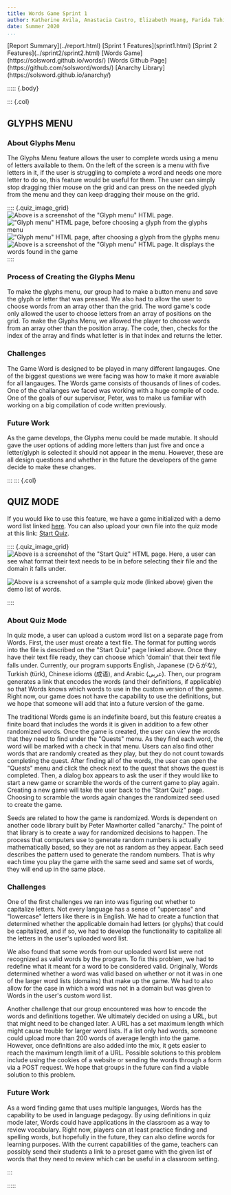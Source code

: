 ```yaml
---
title: Words Game Sprint 1
author: Katherine Avila, Anastacia Castro, Elizabeth Huang, Farida Tahiry, and Peter Mawhorter
date: Summer 2020
...
```


<nav>
[Report Summary](../report.html)
[Sprint 1 Features](sprint1.html)
[Sprint 2 Features](../sprint2/sprint2.html)
[Words Game](https://solsword.github.io/words/)
[Words Github Page](https://github.com/solsword/words/)
[Anarchy Library](https://solsword.github.io/anarchy/)
</nav>

::::: {.body}

::: {.col}

## GLYPHS MENU



### About Glyphs Menu 

The Glyphs Menu feature allows the user to complete words using a menu of letters available to them. On the left of the screen is a menu with five letters in it, if the user is struggling to complete a word and needs one more letter to do so, this feature would be useful for them. The user can simply stop dragging thier mouse on the grid and can press on the needed glyph from the menu and they can keep dragging their mouse on the grid.   

:::: {.quiz_image_grid}
![Above is a screenshot of the "Glyph menu" HTML page. ](GM3.jpg)
!["Glyph menu" HTML page, before choosing a glyph from the glyphs menu ](GM2.jpg)
!["Glyph menu" HTML page, after choosing a glyph from the glyphs menu](GM1.jpg)
![Above is a screenshot of the "Glyph menu" HTML page. It displays the words found in the game](GM.jpg)
::::

### Process of Creating the Glyphs Menu 

To make the glyphs menu, our group had to make a button menu and save the glyph or letter that was pressed. We also had to allow the user to choose words from an array other than the grid. The word game's code only allowed the user to choose letters from an array of positions on the grid. To make the Glyphs Menu, we allowed the player to choose words from an array other than the position array. The code, then, checks for the index of the array and finds what letter is in that index and returns the letter. 

### Challenges 

The Game Word is designed to be played in many different langauges. One of the biggest questions we were facing was how to make it more avaiable for all langauges.
The Words game consists of thousands of lines of codes. One of the challanges we faced was working with a huge compile of code.  One of the goals of our supervisor, Peter, was to make us familiar with working on a big compilation of code written previously. 


### Future Work

As the game develops, the Glyphs menu could be made mutable. It should gave the user options of adding more letters than just five and once a letter/glyph is selected it should not appear in the menu. However, these are all design questions and whether in the future the developers of the game decide to make these changes.  

:::
::: {.col}

## QUIZ MODE

If you would like to use this feature, we have a game initialized with a demo word list linked <a href="https://solsword.github.io/words/index.html#mode=quiz,words=science`definition%25201~computer`definition%25202~coding`definition%25203~html`definition%25204~css`definition%25205~javascript`definition%25206,domain=English">here</a>. You can also upload your own file into the quiz mode at this link: <a href="https://solsword.github.io/words/start_quiz.html">Start Quiz</a>.

:::: {.quiz_image_grid}
![Above is a screenshot of the "Start Quiz" HTML page. Here, a user can see what format their text needs to be in before selecting their file and the domain it falls under.](start_quiz.JPG)


![Above is a screenshot of a sample quiz mode (linked above) given the demo list of words.](quiz_demo_img.JPG)

::::

### About Quiz Mode

In quiz mode, a user can upload a custom word list on a separate page from Words. 
First, the user must create a text file. The format for putting words into the file is described on the "Start Quiz" page linked above.
Once they have their text file ready, they can choose which 'domain' that their text file falls under. 
Currently, our program supports English, Japanese (ひらがな), Turkish (türk), Chinese idioms (成语), and Arabic (عربى).
Then, our program generates a link that encodes the words (and their definitions, if applicable) so that Words knows which words to use in the custom version of the game.
Right now, our game does not have the capability to use the definitions, but we hope that someone will add that into a future version of the game.

The traditional Words game is an indefinite board, but this feature creates a finite board that includes the words it is given in addition to a few other randomized words.
Once the game is created, the user can view the words that they need to find under the "Quests" menu.
As they find each word, the word will be marked with a check in that menu.
Users can also find other words that are randomly created as they play, but they do not count towards completing the quest.
After finding all of the words, the user can open the "Quests" menu and click the check next to the quest that shows the quest is completed.
Then, a dialog box appears to ask the user if they would like to start a new game or scramble the words of the current game to play again.
Creating a new game will take the user back to the "Start Quiz" page.
Choosing to scramble the words again changes the randomized seed used to create the game. 

Seeds are related to how the game is randomized.
Words is dependent on another code library built by Peter Mawhorter called "anarchy."
The point of that library is to create a way for randomized decisions to happen.
The process that computers use to generate random numbers is actually mathematically based, so they are not as random as they appear. 
Each seed describes the pattern used to generate the random numbers.
That is why each time you play the game with the same seed and same set of words, they will end up in the same place.
 
### Challenges

One of the first challenges we ran into was figuring out whether to capitalize letters. 
Not every language has a sense of "uppercase" and "lowercase" letters like there is in English. 
We had to create a function that determined whether the applicable domain had letters (or glyphs) that could be capitalized, and if so, we had to develop the functionality to capitalize all the letters in the user's uploaded word list.

We also found that some words from our uploaded word list were not recognized as valid words by the program.
To  fix this problem, we had to redefine what it meant for a word to be considered valid.
Originally, Words determined whether a word was valid based on whether or not it was in one of the larger word lists (domains) that make up the game. 
We had to also allow for the case in which a word was not in a domain but was given to Words in the user's custom word list.

Another challenge that our group encountered was how to encode the words and definitions together. 
We ultimately decided on using a URL, but that might need to be changed later.
A URL has a set maximum length which might cause trouble for larger word lists.
If a list only had words, someone could upload more than 200 words of average length into the game.
However, once definitions are also added into the mix, it gets easier to reach the maximum length limit of a URL.
Possible solutions to this problem include using the cookies of a website or sending the words through a form via a POST request.
We hope that groups in the future can find a viable solution to this problem.

### Future Work

As a word finding game that uses multiple languages, Words has the capability to be used in language pedagogy.
By using definitions in quiz mode later, Words could have applications in the classroom as a way to review vocabulary.
Right now, players can at least practice finding and spelling words, but hopefully in the future, they can also define words for learning purposes.
With the current capabilities of the game, teachers can possibly send their students a link to a preset game with the given list of words that they need to review which can be useful in a classroom setting.

:::

:::::
